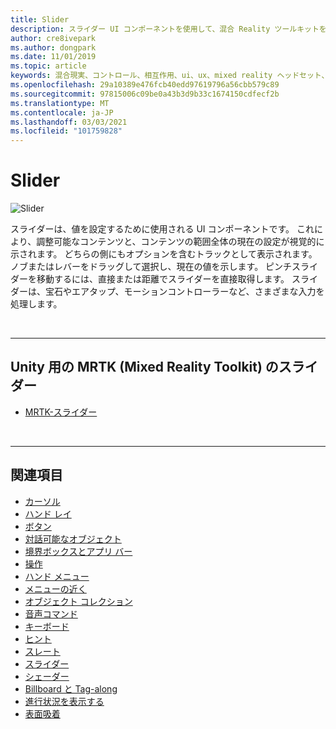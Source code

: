 ```yaml
---
title: Slider
description: スライダー UI コンポーネントを使用して、混合 Reality ツールキットを使用してトラックのノブまたはレバーを移動することによって値を設定する方法について説明します。
author: cre8ivepark
ms.author: dongpark
ms.date: 11/01/2019
ms.topic: article
keywords: 混合現実、コントロール、相互作用、ui、ux、mixed reality ヘッドセット、windows mixed reality ヘッドセット、virtual Reality ヘッドセット、HoloLens、スライダー、MRTK、Mixed Reality Toolkit
ms.openlocfilehash: 29a10389e476fcb40edd97619796a56cbb579c89
ms.sourcegitcommit: 97815006c09be0a43b3d9b33c1674150cdfecf2b
ms.translationtype: MT
ms.contentlocale: ja-JP
ms.lasthandoff: 03/03/2021
ms.locfileid: "101759828"
---
```

# <a name="slider"></a>Slider

![Slider](images/UX_Hero_Slider.jpg)

スライダーは、値を設定するために使用される UI コンポーネントです。 これにより、調整可能なコンテンツと、コンテンツの範囲全体の現在の設定が視覚的に示されます。 どちらの側にもオプションを含むトラックとして表示されます。 ノブまたはレバーをドラッグして選択し、現在の値を示します。 ピンチスライダーを移動するには、直接または距離でスライダーを直接取得します。 スライダーは、宝石やエアタップ、モーションコントローラーなど、さまざまな入力を処理します。

<br>

---

## <a name="slider-in-mrtk-mixed-reality-toolkit-for-unity"></a>Unity 用の MRTK (Mixed Reality Toolkit) のスライダー

* [MRTK-スライダー](https://docs.microsoft.com/windows/mixed-reality/mrtk-docs/features/ux-building-blocks/sliders.md)

<br>

---

## <a name="see-also"></a>関連項目

* [カーソル](cursors.md)
* [ハンド レイ](point-and-commit.md)
* [ボタン](button.md)
* [対話可能なオブジェクト](interactable-object.md)
* [境界ボックスとアプリ バー](app-bar-and-bounding-box.md)
* [操作](direct-manipulation.md)
* [ハンド メニュー](hand-menu.md)
* [メニューの近く](near-menu.md)
* [オブジェクト コレクション](object-collection.md)
* [音声コマンド](voice-input.md)
* [キーボード](keyboard.md)
* [ヒント](tooltip.md)
* [スレート](slate.md)
* [スライダー](slider.md)
* [シェーダー](shader.md)
* [Billboard と Tag-along](billboarding-and-tag-along.md)
* [進行状況を表示する](progress.md)
* [表面吸着](surface-magnetism.md)
